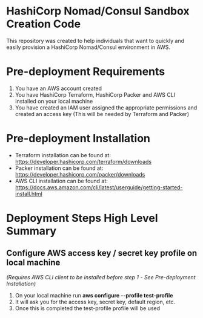 # HashiCorp Nomad/Consul Sandbox Creation Code
This repository was created to help individuals that want to quickly and easily provision a HashiCorp Nomad/Consul environment in AWS.  

# Pre-deployment Requirements
1. You have an AWS account created
2. You have HashiCorp Terraform, HashiCorp Packer and AWS CLI installed on your local machine
3. You have created an IAM user assigned the appropriate permissions and created an access key (This will be needed by Terraform and Packer)

# Pre-deployment Installation
* Terraform installation can be found at: https://developer.hashicorp.com/terraform/downloads
* Packer installation can be found at: https://developer.hashicorp.com/packer/downloads
* AWS CLI installation can be found at: https://docs.aws.amazon.com/cli/latest/userguide/getting-started-install.html

# Deployment Steps High Level Summary

## Configure AWS access key / secret key profile on local machine 
*(Requires AWS CLI client to be installed before step 1 - See Pre-deployment Installation)*
1. On your local machine run **aws configure --profile test-profile**
2. It will ask you for the access key, secret key, default region, etc.
3. Once this is completed the test-profile profile will be used

## 

